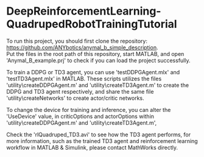 # DeepReinforcementLearning-QuadrupedRobotTrainingTutorial

To run this project, you should first clone the repository: https://github.com/ANYbotics/anymal_b_simple_description. </br>
Put the files in the root path of this repository, start MATLAB, and open 'Anymal_B_example.prj' to check if you can load the project successfully.

To train a DDPG or TD3 agent, you can use 'testDDPGAgent.mlx' and 'testTD3Agent.mlx' in MATLAB.
These scripts utilizes the files 'utility\createDDPGAgent.m' and 'utility\createTD3Agent.m' to create the DDPG and TD3 agent respectively, and share the same file 'utility\createNetworks' to create actor/critic networks.

To change the device for training and inference, you can alter the 'UseDevice' value, in criticOptions and actorOptions within 'utility\createDDPGAgent.m' and 'utility\createTD3Agent.m', 

Check the 'rlQuadruped_TD3.avi' to see how the TD3 agent performs, for more information, such as the trained TD3 agent and reinforcement learning workflow in MATLAB & Simulink, please contact MathWorks directly. 
